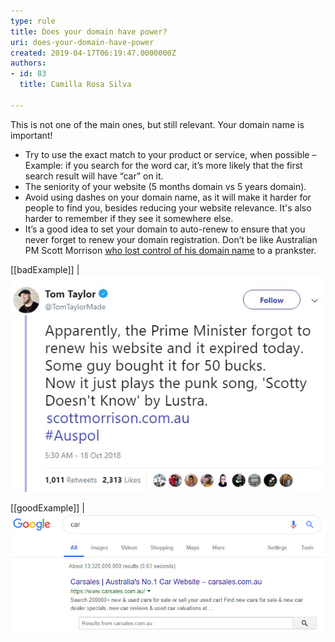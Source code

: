 ```yaml
---
type: rule
title: Does your domain have power?
uri: does-your-domain-have-power
created: 2019-04-17T06:19:47.0000000Z
authors:
- id: 83
  title: Camilla Rosa Silva

---
```


This is not one of the main ones, but still relevant. Your domain name is important!

- Try to use the exact match to your product or service, when possible – Example: if you search for the word car, it’s more likely that the first search result will have “car” on it.
- The seniority of your website (5 months domain vs 5 years domain).
- Avoid using dashes on your domain name, as it will make it harder for people to find you, besides reducing your website relevance. It's also harder to remember if they see it somewhere else.
- It’s a good idea to set your domain to auto-renew to ensure that you never forget to renew your domain registration. Don’t be like Australian PM Scott Morrison [who lost control of his domain name](https://www.sbs.com.au/news/pm-s-website-taken-over-by-troll-plays-loop-of-scotty-doesn-t-know) to a prankster.

 
[[badExample]]
| ![What happens when you lose your domain to a prankster and you are the PM.](tweet.jpg)

[[goodExample]]
| ![This website has its main product 'car' in their domain.](car.jpg)
